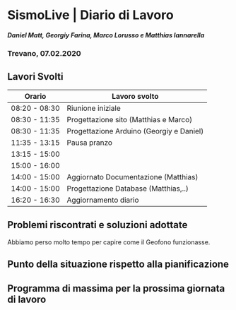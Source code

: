 # SismoLive | Diario di Lavoro
##### Daniel Matt, Georgiy Farina, Marco Lorusso e Matthias Iannarella
### Trevano, 07.02.2020

## Lavori Svolti
|Orario          |Lavoro svolto                 |
|--------------  |------------------------------|
|08:20 - 08:30 | Riunione iniziale|
|08:30 - 11:35 | Progettazione sito (Matthias e Marco)|
|08:30 - 11:35 | Progettazione Arduino (Georgiy e Daniel)|
|11:35 - 13:15 | Pausa pranzo|
|13:15 - 15:00 | |
|15:00 - 16:00 | |
|14:00 - 15:00 | Aggiornato Documentazione (Matthias)|
|14:00 - 15:00 | Progettazione Database (Matthias,..)|
|16:20 - 16:30 | Aggiornamento diario|



##  Problemi riscontrati e soluzioni adottate
Abbiamo perso molto tempo per capire come il Geofono funzionasse.

##  Punto della situazione rispetto alla pianificazione


## Programma di massima per la prossima giornata di lavoro
